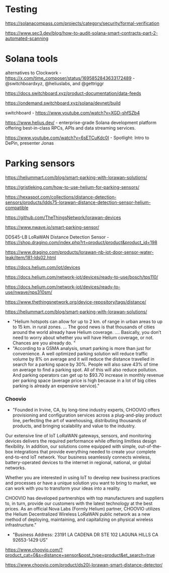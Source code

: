 # Testing
https://solanacompass.com/projects/category/security/formal-verification


https://www.sec3.dev/blog/how-to-audit-solana-smart-contracts-part-2-automated-scanning

# Solana tools
alternatives to Clockwork - https://x.com/time_composer/status/1695852843633172489 - @switchboardxyz, @heliuslabs, and @gettriggr

https://docs.switchboard.xyz/product-documentation/data-feeds

https://ondemand.switchboard.xyz/solana/devnet/build

switchboard - https://www.youtube.com/watch?v=XGD-shfSZb4

https://www.helius.dev/ - enterprise-grade Solana development platform offering best-in-class RPCs, APIs and data streaming services.

https://www.youtube.com/watch?v=6sETCuKdc0I - Spotlight: Intro to DePin, presenter Jonas

# Parking sensors
https://heliummart.com/blog/smart-parking-with-lorawan-solutions/

https://gristleking.com/how-to-use-helium-for-parking-sensors/

https://hexaspot.com/collections/distance-detection-sensors/products/ldds75-lorawan-distance-detection-sensor-helium-compatible

https://github.com/TheThingsNetwork/lorawan-devices

https://www.nwave.io/smart-parking-sensor/





DDS45-LB LoRaWAN Distance Detection Sensor - https://shop.dragino.com/index.php?rt=product/product&product_id=198

https://www.dragino.com/products/lorawan-nb-iot-door-sensor-water-leak/item/181-lds02.html



https://docs.helium.com/iot/devices

https://docs.helium.com/network-iot/devices/ready-to-use/bosch/tps110/

https://docs.helium.com/network-iot/devices/ready-to-use/nwave/nps310sm/

https://www.thethingsnetwork.org/device-repository/tags/distance/




https://heliummart.com/blog/smart-parking-with-lorawan-solutions/
- "Helium hotspots can allow for up to 2 km. of range in urban areas to up to 15 km. in rural zones. ... The good news is that thousands of cities around the world already have Helium coverage. .... Basically, you don’t need to worry about whether you will have Helium coverage, or not. Chances are you already do. "
- "According to a GSMA analysis, smart parking is more than just for convenience. A well optimized parking solution will reduce traffic volume by 8% on average and it will reduce the distance travelled in search for a parking space by 30%. People will also save 43% of time on average to find a parking spot. All of this will also reduce pollution. And parking operators can get up to $93.70 increase in monthly revenue per parking space (average price is high because in a lot of big cities parking is already an expensive service)."

### Choovio
- "Founded in Irvine, CA, by long-time industry experts, CHOOVIO offers provisioning and configuration services across a plug-and-play product line, perfecting the art of warehousing, distributing thousands of products, and bringing scalability and value to the industry.

Our extensive line of IoT LoRaWAN gateways, sensors, and monitoring devices delivers the required performance while offering limitless design flexibility. In addition, our solutions come equipped with simple, out-of-the-box integrations that provide everything needed to create your complete end-to-end IoT network. Your business seamlessly connects wireless, battery-operated devices to the internet in regional, national, or global networks.

Whether you are interested in using IoT to develop new business practices and processes or have a unique solution you want to bring to market, we can work with you to transform your ideas into a reality.

CHOOVIO has developed partnerships with top manufacturers and suppliers to, in turn, provide our customers with the latest technology at the best prices. As an official Nova Labs (Formly Helium) partner, CHOOVIO utilizes the Helium Decentralized Wireless LoRaWAN public network as a new method of deploying, maintaining, and capitalizing on physical wireless infrastructure."

- "Business Address:
23191 LA CADENA DR STE 102
LAGUNA HILLS
CA
92653-1429
US"

https://www.choovio.com/?product_cat=0&s=distance+sensor&post_type=product&et_search=true

https://www.choovio.com/product/ds20l-lorawan-smart-distance-detector/
